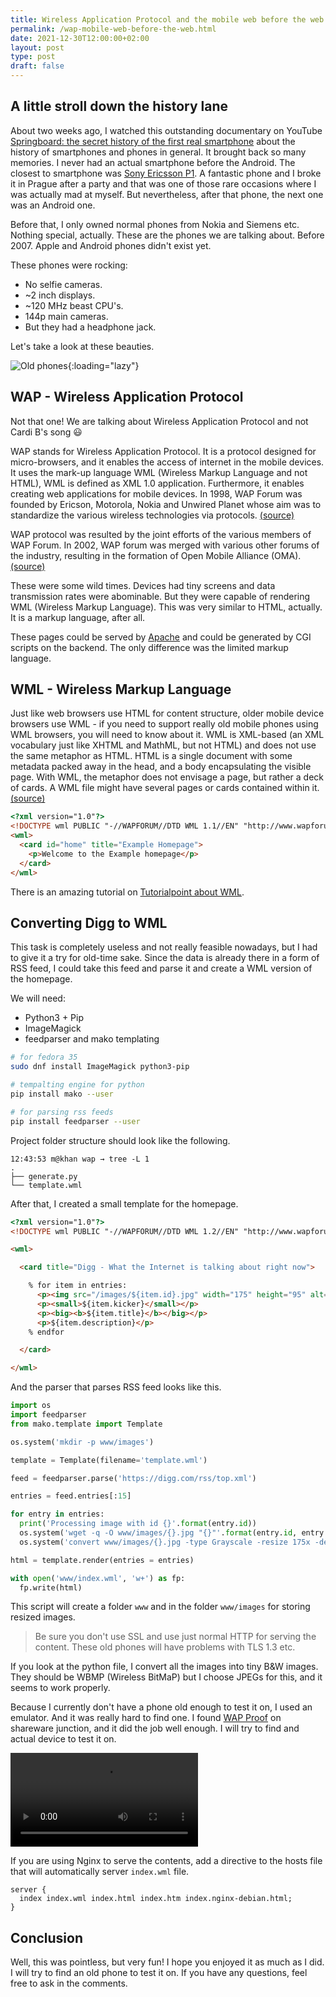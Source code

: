 ```yaml
---
title: Wireless Application Protocol and the mobile web before the web
permalink: /wap-mobile-web-before-the-web.html
date: 2021-12-30T12:00:00+02:00
layout: post
type: post
draft: false
---
```


## A little stroll down the history lane

About two weeks ago, I watched this outstanding documentary on YouTube
[Springboard: the secret history of the first real
smartphone](https://www.youtube.com/watch?v=b9_Vh9h3Ohw) about the history of
smartphones and phones in general. It brought back so many memories. I never had
an actual smartphone before the Android. The closest to smartphone was [Sony
Ericsson P1](https://www.gsmarena.com/sony_ericsson_p1-1982.php).  A fantastic
phone and I broke it in Prague after a party and that was one of those rare
occasions where I was actually mad at myself. But nevertheless, after that
phone, the next one was an Android one.

Before that, I only owned normal phones from Nokia and Siemens etc. Nothing
special, actually. These are the phones we are talking about. Before 2007.
Apple and Android phones didn't exist yet.

These phones were rocking:

- No selfie cameras.
- ~2 inch displays.
- ~120 MHz beast CPU's.
- 144p main cameras.
- But they had a headphone jack.

Let's take a look at these beauties.

![Old phones](/assets/posts/wap/phones.gif){:loading="lazy"}

## WAP - Wireless Application Protocol

Not that one! We are talking about Wireless Application Protocol and not Cardi
B's song 😃

WAP stands for Wireless Application Protocol. It is a protocol designed for
micro-browsers, and it enables the access of internet in the mobile devices.  It
uses the mark-up language WML (Wireless Markup Language and not HTML), WML is
defined as XML 1.0 application. Furthermore, it enables creating web
applications for mobile devices. In 1998, WAP Forum was founded by Ericson,
Motorola, Nokia and Unwired Planet whose aim was to standardize the various
wireless technologies via protocols.
[(source)](https://www.geeksforgeeks.org/wireless-application-protocol/)

WAP protocol was resulted by the joint efforts of the various members of WAP
Forum. In 2002, WAP forum was merged with various other forums of the industry,
resulting in the formation of Open Mobile Alliance (OMA).
[(source)](https://www.geeksforgeeks.org/wireless-application-protocol/)

These were some wild times. Devices had tiny screens and data transmission rates
were abominable. But they were capable of rendering WML (Wireless Markup
Language). This was very similar to HTML, actually. It is a markup language,
after all.

These pages could be served by [Apache](https://apache.org/) and could be
generated by CGI scripts on the backend. The only difference was the limited
markup language.

## WML - Wireless Markup Language

Just like web browsers use HTML for content structure, older mobile device
browsers use WML - if you need to support really old mobile phones using WML
browsers, you will need to know about it. WML is XML-based (an XML vocabulary
just like XHTML and MathML, but not HTML) and does not use the same metaphor as
HTML. HTML is a single document with some metadata packed away in the head, and
a body encapsulating the visible page. With WML, the metaphor does not envisage
a page, but rather a deck of cards. A WML file might have several pages or cards
contained within it.
[(source)](https://www.w3.org/wiki/Introduction_to_mobile_web)

```html
<?xml version="1.0"?>
<!DOCTYPE wml PUBLIC "-//WAPFORUM//DTD WML 1.1//EN" "http://www.wapforum.org/DTD/wml_1.1.xml">
<wml>
  <card id="home" title="Example Homepage">
    <p>Welcome to the Example homepage</p>
  </card>
</wml>
```

There is an amazing tutorial on [Tutorialpoint about
WML](https://www.tutorialspoint.com/wml/index.htm).

## Converting Digg to WML

This task is completely useless and not really feasible nowadays, but I had to
give it a try for old-time sake. Since the data is already there in a form of
RSS feed, I could take this feed and parse it and create a WML version of the
homepage.

We will need:

- Python3 + Pip
- ImageMagick
- feedparser and mako templating

```sh
# for fedora 35
sudo dnf install ImageMagick python3-pip

# tempalting engine for python
pip install mako --user

# for parsing rss feeds
pip install feedparser --user
```

Project folder structure should look like the following.

```
12:43:53 m@khan wap → tree -L 1
.
├── generate.py
└── template.wml

```

After that, I created a small template for the homepage.

```html
<?xml version="1.0"?>
<!DOCTYPE wml PUBLIC "-//WAPFORUM//DTD WML 1.2//EN" "http://www.wapforum.org/DTD/wml_1.2.xml">

<wml>

  <card title="Digg - What the Internet is talking about right now">

    % for item in entries:
      <p><img src="/images/${item.id}.jpg" width="175" height="95" alt="${item.title}" /></p>
      <p><small>${item.kicker}</small></p>
      <p><big><b>${item.title}</b></big></p>
      <p>${item.description}</p>
    % endfor

  </card>

</wml>
```

And the parser that parses RSS feed looks like this.

```python
import os
import feedparser
from mako.template import Template

os.system('mkdir -p www/images')

template = Template(filename='template.wml')

feed = feedparser.parse('https://digg.com/rss/top.xml')

entries = feed.entries[:15]

for entry in entries:
  print('Processing image with id {}'.format(entry.id))
  os.system('wget -q -O www/images/{}.jpg "{}"'.format(entry.id, entry.links[1].href))
  os.system('convert www/images/{}.jpg -type Grayscale -resize 175x -depth 3 -quality 30 www/images/{}.jpg'.format(entry.id, entry.id))

html = template.render(entries = entries)

with open('www/index.wml', 'w+') as fp:
  fp.write(html)
```

This script will create a folder `www` and in the folder `www/images` for
storing resized images.

> Be sure you don't use SSL and use just normal HTTP for serving the content.
> These old phones will have problems with TLS 1.3 etc.

If you look at the python file, I convert all the images into tiny B&W images.
They should be WBMP (Wireless BitMaP) but I choose JPEGs for this, and it seems
to work properly.

Because I currently don't have a phone old enough to test it on, I used an
emulator. And it was really hard to find one. I found [WAP
Proof](http://wap-proof.sharewarejunction.com/) on shareware junction, and it
did the job well enough. I will try to find and actual device to test it on.

<video src="/assets/posts/wap/emulator.mp4" controls></video>

If you are using Nginx to serve the contents, add a directive to the hosts file
that will automatically server `index.wml` file.

```nginx
server {
  index index.wml index.html index.htm index.nginx-debian.html;
}
```

## Conclusion

Well, this was pointless, but very fun! I hope you enjoyed it as much as I did.
I will try to find an old phone to test it on. If you have any questions, feel
free to ask in the comments.

